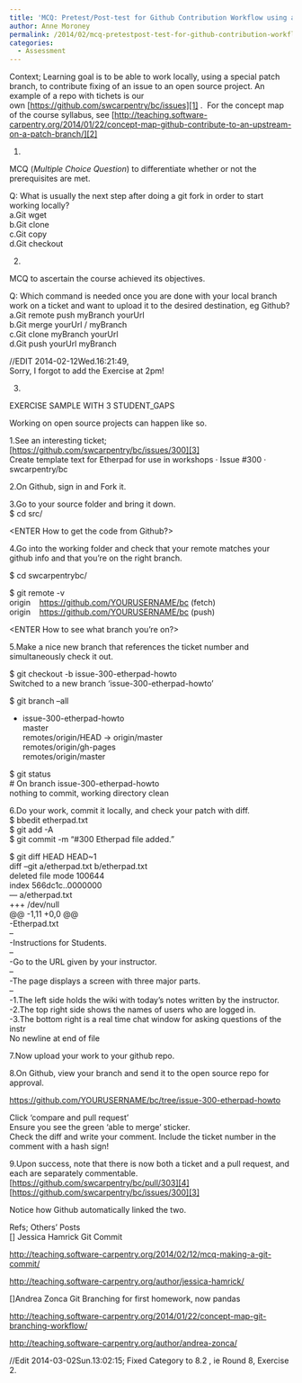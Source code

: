 ```yaml
---
title: 'MCQ: Pretest/Post-test for Github Contribution Workflow using a Patch Branch.'
author: Anne Moroney
permalink: /2014/02/mcq-pretestpost-test-for-github-contribution-workflow-using-a-patch-branch/
categories:
  - Assessment
---
```

Context; Learning goal is to be able to work locally, using a special patch branch, to contribute fixing of an issue to an open source project. An example of a repo with tichets is our own [https://github.com/swcarpentry/bc/issues][1] .  For the concept map of the course syllabus, see [http://teaching.software-carpentry.org/2014/01/22/concept-map-github-contribute-to-an-upstream-on-a-patch-branch/][2]

1.  
MCQ (*Multiple Choice Question*) to differentiate whether or not the prerequisites are met.

Q: What is usually the next step after doing a git fork in order to start working locally?  
a.Git wget  
b.Git clone  
c.Git copy  
d.Git checkout

2.  
MCQ to ascertain the course achieved its objectives.

Q: Which command is needed once you are done with your local branch work on a ticket and want to upload it to the desired destination, eg Github?  
a.Git remote push myBranch yourUrl  
b.Git merge yourUrl / myBranch  
c.Git clone myBranch yourUrl  
d.Git push yourUrl myBranch

//EDIT 2014-02-12Wed.16:21:49,  
Sorry, I forgot to add the Exercise at 2pm!

3.  
EXERCISE SAMPLE WITH 3 STUDENT_GAPS

Working on open source projects can happen like so.

1.See an interesting ticket;  
[https://github.com/swcarpentry/bc/issues/300][3]  
Create template text for Etherpad for use in workshops · Issue #300 · swcarpentry/bc

2.On Github, sign in and Fork it.

3.Go to your source folder and bring it down.  
$ cd src/

<ENTER How to get the code from Github?>

4.Go into the working folder and check that your remote matches your github info and that you&#8217;re on the right branch.

$ cd swcarpentrybc/

$ git remote -v  
origin    https://github.com/YOURUSERNAME/bc (fetch)  
origin    https://github.com/YOURUSERNAME/bc (push)

<ENTER How to see what branch you&#8217;re on?>

5.Make a nice new branch that references the ticket number and simultaneously check it out.

$ git checkout -b issue-300-etherpad-howto  
Switched to a new branch &#8216;issue-300-etherpad-howto&#8217;

$ git branch &#8211;all  
* issue-300-etherpad-howto  
master  
remotes/origin/HEAD -> origin/master  
remotes/origin/gh-pages  
remotes/origin/master

$ git status  
\# On branch issue-300-etherpad-howto  
nothing to commit, working directory clean

6.Do your work, commit it locally, and check your patch with diff.  
$ bbedit etherpad.txt  
$ git add -A  
$ git commit -m &#8220;#300 Etherpad file added.&#8221;

$ git diff HEAD HEAD~1  
diff &#8211;git a/etherpad.txt b/etherpad.txt  
deleted file mode 100644  
index 566dc1c..0000000  
&#8212; a/etherpad.txt  
+++ /dev/null  
@@ -1,11 +0,0 @@  
-Etherpad.txt  
&#8211;  
-Instructions for Students.  
&#8211;  
-Go to the URL given by your instructor.  
&#8211;  
-The page displays a screen with three major parts.  
&#8211;  
-1.The left side holds the wiki with today&#8217;s notes written by the instructor.  
-2.The top right side shows the names of users who are logged in.  
-3.The bottom right is a real time chat window for asking questions of the instr  
No newline at end of file

7.Now upload your work to your github repo.

<ENTER How to move your code up to github.>

8.On Github, view your branch and send it to the open source repo for approval.

https://github.com/YOURUSERNAME/bc/tree/issue-300-etherpad-howto

Click &#8216;compare and pull request&#8217;  
Ensure you see the green &#8216;able to merge&#8217; sticker.  
Check the diff and write your comment. Include the ticket number in the comment with a hash sign!

9.Upon success, note that there is now both a ticket and a pull request, and each are separately commentable.  
[https://github.com/swcarpentry/bc/pull/303][4]  
[https://github.com/swcarpentry/bc/issues/300][3]

Notice how Github automatically linked the two.

Refs; Others&#8217; Posts  
[] Jessica Hamrick Git Commit

http://teaching.software-carpentry.org/2014/02/12/mcq-making-a-git-commit/

http://teaching.software-carpentry.org/author/jessica-hamrick/

[]Andrea Zonca Git Branching for first homework, now pandas

http://teaching.software-carpentry.org/2014/01/22/concept-map-git-branching-workflow/

http://teaching.software-carpentry.org/author/andrea-zonca/

//Edit 2014-03-02Sun.13:02:15; Fixed Category to 8.2 , ie Round 8, Exercise 2.

 [1]: https://github.com/swcarpentry/bc/issues "https://github.com/swcarpentry/bc/issues"
 [2]: http://teaching.software-carpentry.org/2014/01/22/concept-map-github-contribute-to-an-upstream-on-a-patch-branch/ "http://teaching.software-carpentry.org/2014/01/22/concept-map-github-contribute-to-an-upstream-on-a-patch-branch/"
 [3]: https://github.com/swcarpentry/bc/issues/300 "https://github.com/swcarpentry/bc/issues/300"
 [4]: https://github.com/swcarpentry/bc/pull/303 "https://github.com/swcarpentry/bc/pull/303"
